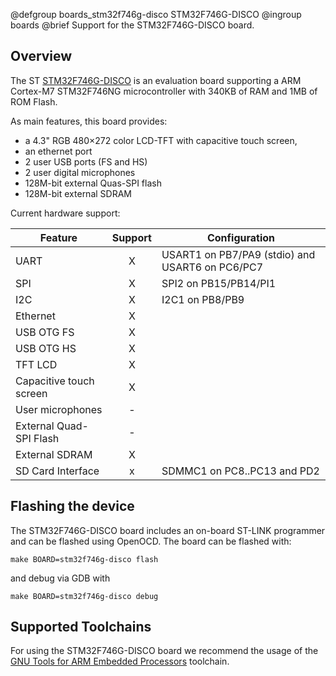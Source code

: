 @defgroup    boards_stm32f746g-disco STM32F746G-DISCO
@ingroup     boards
@brief       Support for the STM32F746G-DISCO board.

## Overview

The ST [STM32F746G-DISCO](https://www.st.com/en/evaluation-tools/32f746gdiscovery.html)
is an evaluation board supporting a ARM Cortex-M7 STM32F746NG microcontroller
with 340KB of RAM and 1MB of ROM Flash.

As main features, this board provides:
- a 4.3\" RGB 480×272 color LCD-TFT with capacitive touch screen,
- an ethernet port
- 2 user USB ports (FS and HS)
- 2 user digital microphones
- 128M-bit external Quas-SPI flash
- 128M-bit external SDRAM

Current hardware support:

| Feature        | Support     |  Configuration     |
| ------------- | :---------------------: | --------------------- |
| UART |  X  | USART1 on PB7/PA9 (stdio) and USART6 on PC6/PC7    |
| SPI |  X  | SPI2 on PB15/PB14/PI1    |
| I2C |  X | I2C1 on PB8/PB9    |
| Ethernet | X |  |
| USB OTG FS | X |  |
| USB OTG HS | X |  |
| TFT LCD | X |  |
| Capacitive touch screen | X | |
| User microphones | - | |
| External Quad-SPI Flash | - | |
| External SDRAM | X | |
| SD Card Interface | x | SDMMC1 on PC8..PC13 and PD2 |

## Flashing the device

The STM32F746G-DISCO board includes an on-board ST-LINK programmer and can be
flashed using OpenOCD.
The board can be flashed with:

```
make BOARD=stm32f746g-disco flash
```

and debug via GDB with
```
make BOARD=stm32f746g-disco debug
```

## Supported Toolchains

For using the STM32F746G-DISCO board we recommend the usage of the
[GNU Tools for ARM Embedded Processors](https://launchpad.net/gcc-arm-embedded)
toolchain.
